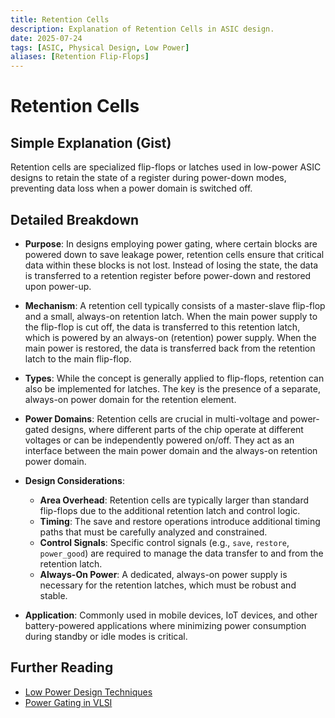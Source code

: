 ```yaml
---
title: Retention Cells
description: Explanation of Retention Cells in ASIC design.
date: 2025-07-24
tags: [ASIC, Physical Design, Low Power]
aliases: [Retention Flip-Flops]
---
```


# Retention Cells

## Simple Explanation (Gist)
Retention cells are specialized flip-flops or latches used in low-power ASIC designs to retain the state of a register during power-down modes, preventing data loss when a power domain is switched off.

## Detailed Breakdown

*   **Purpose**: In designs employing power gating, where certain blocks are powered down to save leakage power, retention cells ensure that critical data within these blocks is not lost. Instead of losing the state, the data is transferred to a retention register before power-down and restored upon power-up.

*   **Mechanism**: A retention cell typically consists of a master-slave flip-flop and a small, always-on retention latch. When the main power supply to the flip-flop is cut off, the data is transferred to this retention latch, which is powered by an always-on (retention) power supply. When the main power is restored, the data is transferred back from the retention latch to the main flip-flop.

*   **Types**: While the concept is generally applied to flip-flops, retention can also be implemented for latches. The key is the presence of a separate, always-on power domain for the retention element.

*   **Power Domains**: Retention cells are crucial in multi-voltage and power-gated designs, where different parts of the chip operate at different voltages or can be independently powered on/off. They act as an interface between the main power domain and the always-on retention power domain.

*   **Design Considerations**:
    *   **Area Overhead**: Retention cells are typically larger than standard flip-flops due to the additional retention latch and control logic.
    *   **Timing**: The save and restore operations introduce additional timing paths that must be carefully analyzed and constrained.
    *   **Control Signals**: Specific control signals (e.g., `save`, `restore`, `power_good`) are required to manage the data transfer to and from the retention latch.
    *   **Always-On Power**: A dedicated, always-on power supply is necessary for the retention latches, which must be robust and stable.

*   **Application**: Commonly used in mobile devices, IoT devices, and other battery-powered applications where minimizing power consumption during standby or idle modes is critical.

## Further Reading

*   [Low Power Design Techniques](https://www.synopsys.com/glossary/low-power-design.html)
*   [Power Gating in VLSI](https://www.cadence.com/en_US/home/tools/digital-design-and-signoff/low-power-solution/power-gating.html)